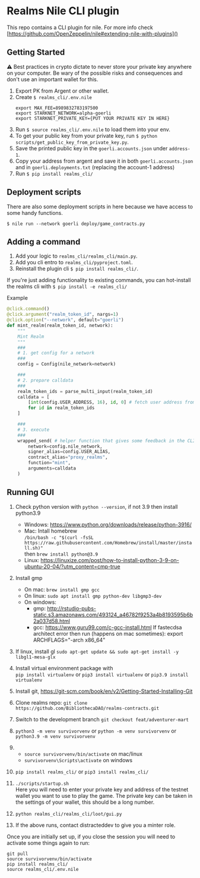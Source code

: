 # Realms Nile CLI plugin

This repo contains a CLI plugin for nile. For more info check [https://github.com/OpenZeppelin/nile#extending-nile-with-plugins]()

## Getting Started

⚠️ Best practices in crypto dictate to never store your private key anywhere on your computer.
Be wary of the possible risks and consequences and don't use an important wallet for this.

1. Export PK from Argent or other wallet.
2. Create `$ realms_cli/.env.nile`
   ```
   export MAX_FEE=8989832783197500
   export STARKNET_NETWORK=alpha-goerli
   export STARKNET_PRIVATE_KEY={PUT YOUR PRIVATE KEY IN HERE}
   ```
3. Run `$ source realms_cli/.env.nile` to load them into your env.
4. To get your public key from your private key, run `$ python scripts/get_public_key_from_private_key.py`.
5. Save the printed public key in the `goerli.accounts.json` under `address-1`.
6. Copy your address from argent and save it in both `goerli.accounts.json` and in `goerli.deployments.txt` (replacing the account-1 address)
7. Run `$ pip install realms_cli/`

## Deployment scripts

There are also some deployment scripts in here because we have access to some handy functions.

`$ nile run --network goerli deploy/game_contracts.py`

## Adding a command

1. Add your logic to `realms_cli/realms_cli/main.py`.
2. Add you cli entro to `realms_cli/pyproject.toml`.
3. Reinstall the plugin cli `$ pip install realms_cli/`.

If you're just adding functionality to existing commands, you can hot-install the realms cli with `$ pip install -e realms_cli/`

Example

```python
@click.command()
@click.argument("realm_token_id", nargs=1)
@click.option("--network", default="goerli")
def mint_realm(realm_token_id, network):
    """
    Mint Realm
    """
    ###
    # 1. get config for a network
    ###
    config = Config(nile_network=network)

    ###
    # 2. prepare calldata
    ###
    realm_token_ids = parse_multi_input(realm_token_id)
    calldata = [
        [int(config.USER_ADDRESS, 16), id, 0] # fetch user address from config
        for id in realm_token_ids
    ]

    ###
    # 3. execute
    ###
    wrapped_send( # helper function that gives some feedback in the CLI
        network=config.nile_network,
        signer_alias=config.USER_ALIAS,
        contract_alias="proxy_realms",
        function="mint",
        arguments=calldata
    )
```

## Running GUI

1. Check python version with `python --version`, if not 3.9 then install python3.9
   - Windows: https://www.python.org/downloads/release/python-3916/
   - Mac: Intall homebrew  
     `/bin/bash -c "$(curl -fsSL https://raw.githubusercontent.com/Homebrew/install/master/install.sh)"`  
     then `brew install python@3.9`
   - Linux: https://linuxize.com/post/how-to-install-python-3-9-on-ubuntu-20-04/?utm_content=cmp-true
2. Install gmp
   - On mac: `brew install gmp gcc`
   - On linux: `sudo apt install gmp python-dev libgmp3-dev`
   - On windows:
     - gmp: http://rstudio-pubs-static.s3.amazonaws.com/493124_a46782f9253a4b8193595b6b2a037d58.html
     - gcc: https://www.guru99.com/c-gcc-install.html
       If fastecdsa architect error then run (happens on mac sometimes):
       export ARCHFLAGS="-arch x86_64"
3. If linux, install gl `sudo apt-get update && sudo apt-get install -y libgl1-mesa-glx `
4. Install virtual environment package with  
   `pip install virtualenv` or `pip3 install virtualenv` or `pip3.9 install virtualenv`
5. Install git, https://git-scm.com/book/en/v2/Getting-Started-Installing-Git
6. Clone realms repo: `git clone https://github.com/BibliothecaDAO/realms-contracts.git`
7. Switch to the development branch `git checkout feat/adventurer-mart`
8. `python3 -m venv survivorvenv` or `python -m venv survivorvenv` or `python3.9 -m venv survivorvenv`
9. - `source survivorvenv/bin/activate` on mac/linux
   - `survivorvenv\Scripts\activate` on windows
10. `pip install realms_cli/` or `pip3 install realms_cli/`

11. `./scripts/startup.sh`  
    Here you will need to enter your private key and address of the testnet wallet you want to use to play the game. The private key can be taken in the settings of your wallet, this should be a long number.
12. `python realms_cli/realms_cli/loot/gui.py`
13. If the above runs, contact distracteddev to give you a minter role.

Once you are initially set up, if you close the session you will need to activate some things again to run:

`git pull`  
`source survivorvenv/bin/activate`  
`pip install realms_cli/`  
`source realms_cli/.env.nile`
